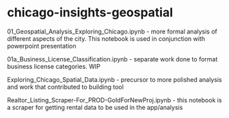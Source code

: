 # chicago-insights-geospatial


01_Geospatial_Analysis_Exploring_Chicago.ipynb - more formal analysis of different aspects of the city. This notebook is used in conjunction with powerpoint presentation

01a_Business_License_Classification.ipynb - separate work done to format business license categories. WIP

Exploring_Chicago_Spatial_Data.ipynb - precursor to more polished analysis and work that contributed to building tool

Realtor_Listing_Scraper-For_PROD-GoldForNewProj.ipynb - this notebook is a scraper for getting rental data to be used in the app/analysis
